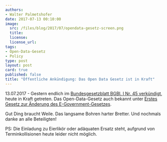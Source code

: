 ```yaml
---
authors: 
- Walter Palmetshofer
date: 2017-07-13 00:10:00
image:
  src: /files/blog/2017/07/opendata-gesetz-screen.png
  title: 
  license:
  license_url: 
tags:
- Open-Data-Gesetz
- Policy
type: post
layout: post
card: true
published: false
title: "Öffentliche Ankündigung: Das Open Data Gesetz ist in Kraft" 
---
```


13.07.2017 - Gestern endlich im [Bundesgesetzblatt BGBl. I Nr. 45 verkündigt](http://www.bgbl.de/xaver/bgbl/start.xav?startbk=Bundesanzeiger_BGBl&jumpTo=bgbl117045.pdf), 
heute in Kraft getreten. Das Open-Data-Gesetz auch bekannt unter [Erstes Gesetz
zur Änderung des E-Government-Gesetzes](file).


Gut Ding braucht Weile. 
Das langsame Bohren harter Bretter.
Und nochmals danke an alle Beteiligten!

PS: Die Einladung zu Eierlikör oder adäquaten Ersatz steht, aufgrund von Terminkollisionen heute leider nicht möglich. 
